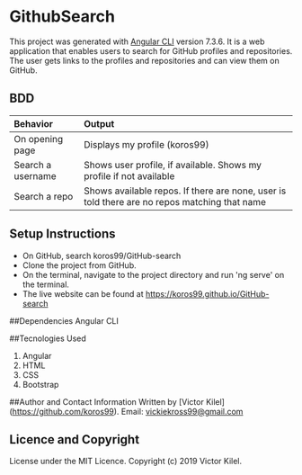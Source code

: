 # GithubSearch

This project was generated with [Angular CLI](https://github.com/angular/angular-cli) version 7.3.6. It is a web application that enables users to search for GitHub profiles and repositories. The user gets links to the profiles and repositories and can view them on GitHub.

## BDD
| Behavior | Output    |
| :------------- | :------------- |
| On opening page       | Displays my profile (koros99)       |
| Search a username | Shows user profile, if available. Shows my profile if not available|
| Search a repo | Shows available repos. If there are none, user is told there are no repos matching that name |

## Setup Instructions
* On GitHub, search koros99/GitHub-search
* Clone the project from GitHub.
* On the terminal, navigate to the project directory and run 'ng serve' on the terminal.
* The live website can be found at https://koros99.github.io/GitHub-search

##Dependencies
Angular CLI

##Tecnologies Used
1. Angular
2. HTML
3. CSS
4. Bootstrap

##Author and Contact Information
Written by [Victor Kilel] (https://github.com/koros99).
Email: vickiekross99@gmail.com

## Licence and Copyright
License under the MIT Licence. Copyright (c) 2019 Victor Kilel.
